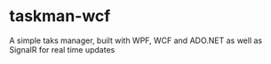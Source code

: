 # taskman-wcf
A simple taks manager, built with WPF, WCF and ADO.NET as well as SignalR for real time updates
